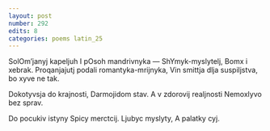 ```yaml
---
layout: post
number: 292
edits: 8
categories: poems latin_25
---
```


SolOmʼjanyj kapeljuh
I pOsoh mandrivnyka —
ShYmyk-myslytelj,
Bomx i xebrak.
Proqanjajutj podali romantyka-mrijnyka, 
Vin smittja dlja suspiljstva, bo xyve ne tak.

Dokotyvsja do krajnosti, 
Darmojidom stav.
A v zdorovij realjnosti
Nemoxlyvo bez sprav. 

Do pocukiv istyny 
Spicy merctcij.
Ljubyc myslyty,
A palatky cyj.
